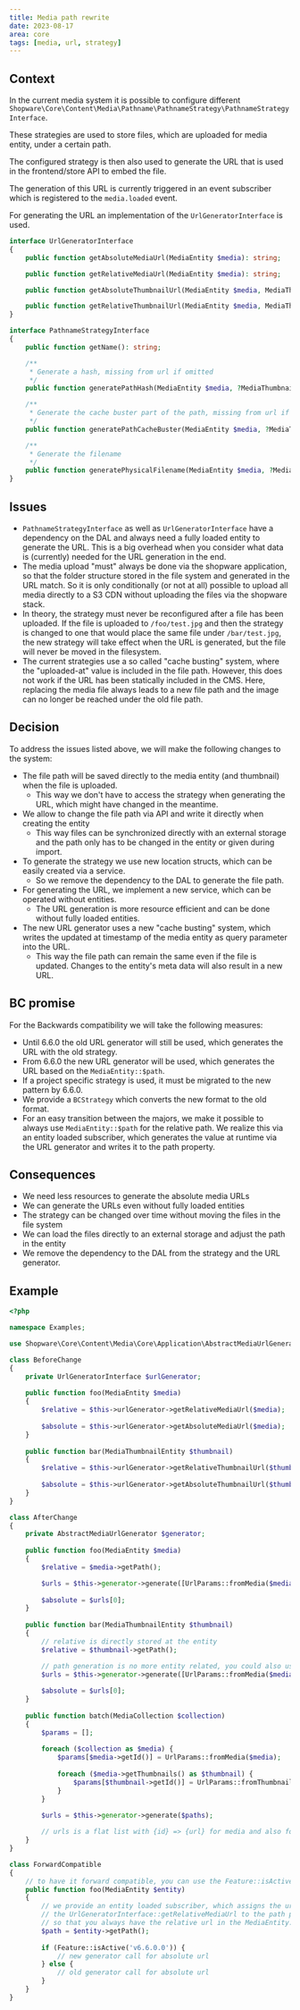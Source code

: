 ```yaml
---
title: Media path rewrite
date: 2023-08-17
area: core
tags: [media, url, strategy]
---
```


## Context
In the current media system it is possible to configure different `Shopware\Core\Content\Media\Pathname\PathnameStrategy\PathnameStrategyInterface`.

These strategies are used to store files, which are uploaded for media entity, under a certain path.

The configured strategy is then also used to generate the URL that is used in the frontend/store API to embed the file.

The generation of this URL is currently triggered in an event subscriber which is registered to the `media.loaded` event.

For generating the URL an implementation of the `UrlGeneratorInterface` is used.

```php
interface UrlGeneratorInterface
{
    public function getAbsoluteMediaUrl(MediaEntity $media): string;

    public function getRelativeMediaUrl(MediaEntity $media): string;

    public function getAbsoluteThumbnailUrl(MediaEntity $media, MediaThumbnailEntity $thumbnail): string;

    public function getRelativeThumbnailUrl(MediaEntity $media, MediaThumbnailEntity $thumbnail): string;
}

interface PathnameStrategyInterface
{
    public function getName(): string;

    /**
     * Generate a hash, missing from url if omitted
     */
    public function generatePathHash(MediaEntity $media, ?MediaThumbnailEntity $thumbnail = null): ?string;

    /**
     * Generate the cache buster part of the path, missing from url if omitted
     */
    public function generatePathCacheBuster(MediaEntity $media, ?MediaThumbnailEntity $thumbnail = null): ?string;

    /**
     * Generate the filename
     */
    public function generatePhysicalFilename(MediaEntity $media, ?MediaThumbnailEntity $thumbnail = null): string;
}
```

## Issues

* `PathnameStrategyInterface` as well as `UrlGeneratorInterface` have a dependency on the DAL and always need a fully loaded entity to generate the URL. This is a big overhead when you consider what data is (currently) needed for the URL generation in the end.
* The media upload "must" always be done via the shopware application, so that the folder structure stored in the file system and generated in the URL match. So it is only conditionally (or not at all) possible to upload all media directly to a S3 CDN without uploading the files via the shopware stack.
* In theory, the strategy must never be reconfigured after a file has been uploaded. If the file is uploaded to `/foo/test.jpg` and then the strategy is changed to one that would place the same file under `/bar/test.jpg`, the new strategy will take effect when the URL is generated, but the file will never be moved in the filesystem.
* The current strategies use a so called "cache busting" system, where the "uploaded-at" value is included in the file path. However, this does not work if the URL has been statically included in the CMS. Here, replacing the media file always leads to a new file path and the image can no longer be reached under the old file path.

## Decision
To address the issues listed above, we will make the following changes to the system:

- The file path will be saved directly to the media entity (and thumbnail) when the file is uploaded.
    - This way we don't have to access the strategy when generating the URL, which might have changed in the meantime.
- We allow to change the file path via API and write it directly when creating the entity
    - This way files can be synchronized directly with an external storage and the path only has to be changed in the entity or given during import.
- To generate the strategy we use new location structs, which can be easily created via a service.
    - So we remove the dependency to the DAL to generate the file path.
- For generating the URL, we implement a new service, which can be operated without entities.
    - The URL generation is more resource efficient and can be done without fully loaded entities.
- The new URL generator uses a new "cache busting" system, which writes the updated at timestamp of the media entity as query parameter into the URL.
    - This way the file path can remain the same even if the file is updated. Changes to the entity's meta data will also result in a new URL.
    
## BC promise

For the Backwards compatibility we will take the following measures:

- Until 6.6.0 the old URL generator will still be used, which generates the URL with the old strategy.
- From 6.6.0 the new URL generator will be used, which generates the URL based on the `MediaEntity::$path`.
- If a project specific strategy is used, it must be migrated to the new pattern by 6.6.0.
- We provide a `BCStrategy` which converts the new format to the old format.
- For an easy transition between the majors, we make it possible to always use `MediaEntity::$path` for the relative path. We realize this via an entity loaded subscriber, which generates the value at runtime via the URL generator and writes it to the path property.

## Consequences

- We need less resources to generate the absolute media URLs
- We can generate the URLs even without fully loaded entities
- The strategy can be changed over time without moving the files in the file system
- We can load the files directly to an external storage and adjust the path in the entity
- We remove the dependency to the DAL from the strategy and the URL generator.

## Example

```php
<?php 

namespace Examples;

use Shopware\Core\Content\Media\Core\Application\AbstractMediaUrlGenerator;use Shopware\Core\Content\Media\Core\Params\UrlParams;use Shopware\Core\Content\Media\MediaCollection;use Shopware\Core\Content\Media\MediaEntity;use Shopware\Core\Content\Media\Pathname\UrlGeneratorInterface;

class BeforeChange
{
    private UrlGeneratorInterface $urlGenerator;
    
    public function foo(MediaEntity $media) 
    {
        $relative = $this->urlGenerator->getRelativeMediaUrl($media);
        
        $absolute = $this->urlGenerator->getAbsoluteMediaUrl($media);
    }
    
    public function bar(MediaThumbnailEntity $thumbnail) 
    {
        $relative = $this->urlGenerator->getRelativeThumbnailUrl($thumbnail);
        
        $absolute = $this->urlGenerator->getAbsoluteThumbnailUrl($thumbnail);
    }
}

class AfterChange
{
    private AbstractMediaUrlGenerator $generator;
    
    public function foo(MediaEntity $media) 
    {
        $relative = $media->getPath();

        $urls = $this->generator->generate([UrlParams::fromMedia($media)]);
        
        $absolute = $urls[0];
    }
    
    public function bar(MediaThumbnailEntity $thumbnail) 
    {
        // relative is directly stored at the entity
        $relative = $thumbnail->getPath();

        // path generation is no more entity related, you could also use partial entity loading and you can also call it in batch, see below
        $urls = $this->generator->generate([UrlParams::fromMedia($media)]);
        
        $absolute = $urls[0];
    }
    
    public function batch(MediaCollection $collection) 
    {
        $params = [];
        
        foreach ($collection as $media) {
            $params[$media->getId()] = UrlParams::fromMedia($media);
            
            foreach ($media->getThumbnails() as $thumbnail) {
                $params[$thumbnail->getId()] = UrlParams::fromThumbnail($thumbnail);
            }
        }
        
        $urls = $this->generator->generate($paths);

        // urls is a flat list with {id} => {url} for media and also for thumbnails        
    }
}

class ForwardCompatible
{
    // to have it forward compatible, you can use the Feature::isActive('v6.6.0.0') function
    public function foo(MediaEntity $entity) 
    {
        // we provide an entity loaded subscriber, which assigns the url of
        // the UrlGeneratorInterface::getRelativeMediaUrl to the path property till 6.6
        // so that you always have the relative url in the MediaEntity::path proprerty 
        $path = $entity->getPath();
        
        if (Feature::isActive('v6.6.0.0')) {
            // new generator call for absolute url
        } else {
            // old generator call for absolute url
        }
    }
}
```
